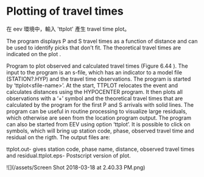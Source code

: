# Plotting of travel times

在 eev 環境中，輸入 'ttplot' 產生  travel time plot。

The program displays P and S travel times as a function of distance and can be used to identify picks that don’t fit. The theoretical travel times are indicated on the plot .

Program to plot observed and calculated travel times \(Figure 6.44 \). The input to the program is an s-file, which has an indicator to a model file \(STATION?.HYP\) and the travel time observations. The program is started by ‘ttplot&lt;sfile-name&gt;’. At the start, TTPLOT relocates the event and calculates distances using the HYPOCENTER program. It then plots all observations with a ‘+’ symbol and the theoretical travel times that are calculated by the program for the first P and S arrivals with solid lines. The program can be useful in routine processing to visualize large residuals, which otherwise are seen from the location program output. The program can also be started from EEV using option ‘ttplot’. It is possible to click on symbols, which will bring up station code, phase, observed travel time and residual on the rigth. The output files are:

ttplot.out- gives station code, phase name, distance, observed travel times and residual.ttplot.eps- Postscript version of plot.

![](/assets/Screen Shot 2018-03-18 at 2.40.33 PM.png)

